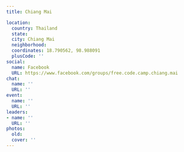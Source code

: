 ```yaml
---
title: Chiang Mai

location:
  country: Thailand
  state: 
  city: Chiang Mai
  neighborhood: 
  coordinates: 18.790562, 98.988091
  plusCode: ''
social:
  name: Facebook
  URL: https://www.facebook.com/groups/free.code.camp.chiang.mai
chat:
  name: ''
  URL: ''
event:
  name: ''
  URL: ''
leaders:
- name: ''
  URL: ''
photos:
  old: 
  cover: ''
---
```

